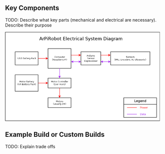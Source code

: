 
## Key Components

TODO: Describe what key parts (mechanical and electrical are necessary). Describe their purpose

![](../../img/electrical_system.png)

## Example Build or Custom Builds

TODO: Explain trade offs
